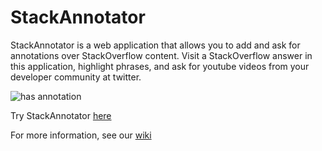 StackAnnotator
==============
StackAnnotator is a web application that allows you to add and ask for annotations over StackOverflow content. Visit a StackOverflow answer in this application, highlight phrases, and ask for youtube videos from your developer community at twitter.

![has annotation](https://i.imgur.com/dvwDjen.png)

Try StackAnnotator [here](http://stackannotator.com)

For more information, see our [wiki](https://github.com/suhridsatyal/StackAnnotator/wiki)
